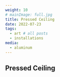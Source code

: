 ```yaml
---
weight: 10
# mainImage: full.jpg
title: Pressed Ceiling
date: 2022-07-23
tags:
  - art # all posts
  - installations
media:
  - aluminum
---
```


## Pressed Ceiling
